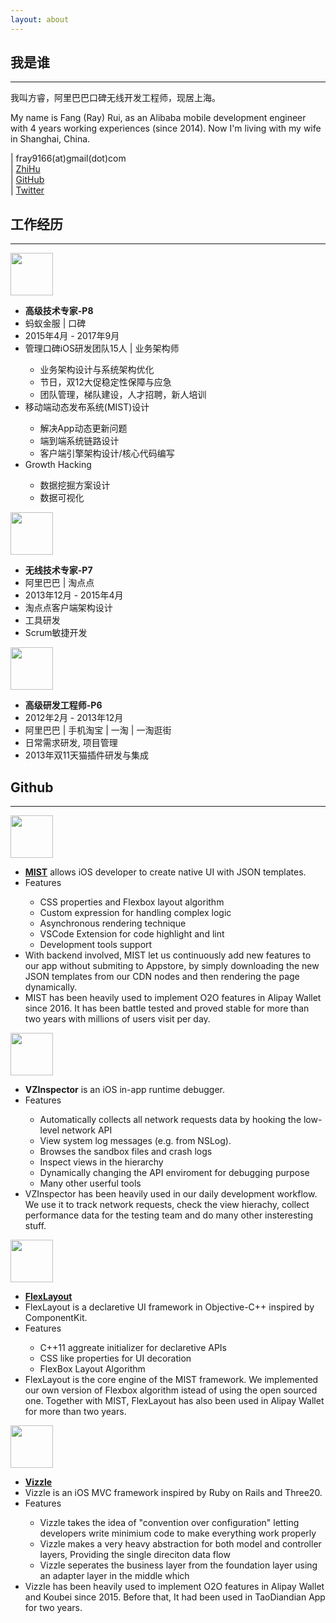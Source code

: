 ```yaml
---
layout: about
---
```


<section class="about-me">
<h2 class="about-h2 md-p-center">我是谁</h2>
<hr>
<p class="about-content">我叫方睿，阿里巴巴口碑无线开发工程师，现居上海。</p>
<p class="about-content">My name is Fang (Ray) Rui, as an Alibaba mobile development engineer with 4 years working experiences (since 2014). Now I'm living with my wife in Shanghai, China.</p>

<div class="md-flex-v about-contact">
    <div><i class="fas fa-envelope"></i> | fray9166(at)gmail(dot)com </div>
    <div><i class="fab fa-linkedin"></i> | <a href="https://www.zhihu.com/people/crazycoder">ZhiHu</a></div>
    <div><i class="fab fa-github"></i> | <a href="https://github.com/FongRay">GitHub</a></div>
    <div><i class="fab fa-twitter"></i> | <a href="https://twitter.com/FongRay">Twitter</a></div>
</div>
</section>


<section class="about-exp">
    <h2 class="md-p-center about-h2">工作经历</h2>
    <hr>
    <div class="md-flex-h md-flex-no-wrap about-exp-item">
        <div  class="about-logo-wrapper">
            <img class="about-logo" src="" width="68px">
        </div>
        <ul class="md-margin-left-24">
            <li><strong>高级技术专家-P8 </strong></li>
            <li>蚂蚁金服 | 口碑</li>
            <li>2015年4月 - 2017年9月</li>
            <li>管理口碑iOS研发团队15人 | 业务架构师 </li>
            <ul>
                <li>业务架构设计与系统架构优化</li>
                <li>节日，双12大促稳定性保障与应急</li>
                <li>团队管理，梯队建设，人才招聘，新人培训</li>
            </ul>
            <li>移动端动态发布系统(MIST)设计</li>
            <ul>
                <li>解决App动态更新问题</li>
                <li>端到端系统链路设计</li>
                <li>客户端引擎架构设计/核心代码编写</li>
            </ul>
            <li>Growth Hacking</li>
            <ul>
                <li>数据挖掘方案设计</li>
                <li>数据可视化</li>
            </ul>
        </ul>
    </div>
    <div class="md-flex-h md-flex-no-wrap about-exp-item">
        <div>
            <img src="" width="68px">
        </div>
        <ul class="md-margin-left-24">
            <li><strong>无线技术专家-P7 </strong></li>
            <li>阿里巴巴 | 淘点点</li>
            <li>2013年12月 - 2015年4月</li>
            <li>淘点点客户端架构设计</li>
            <li>工具研发</li>
            <li>Scrum敏捷开发</li>
        </ul>
    </div>
    <div class="md-flex-h md-flex-no-wrap about-exp-item">
        <div class="about-logo-wrapper">
            <img src="" width="68px">
        </div>
        <ul class="md-margin-left-24">
            <li><strong>高级研发工程师-P6</strong></li>
            <li>2012年2月 - 2013年12月</li>
            <li>阿里巴巴 | 手机淘宝 | 一淘 | 一淘逛街 </li>
            <li>日常需求研发, 项目管理</li>
            <li>2013年双11天猫插件研发与集成</li>
        </ul>
    </div>
</section>
<section class="about-github">
    <h2 class="md-p-center about-h2">Github </h2>
    <hr>
    <div class="md-flex-h md-flex-no-wrap">
        <div class="about-logo-wrapper">
            <img class="about-logo" src="" width="68px">
        </div>
        <ul class="md-margin-left-24">
            <li><a href="https://github.com/Vizzle/MIST"><strong>MIST</strong></a> allows iOS developer to create native UI with JSON templates.</li>
            <li>Features</li>
                <ul>
                    <li>CSS properties and Flexbox layout algorithm</li>
                    <li>Custom expression for handling complex logic</li>
                    <li>Asynchronous rendering technique</li>
                    <li>VSCode Extension for code highlight and lint</li>
                    <li>Development tools support</li>
                </ul>
            <li>With backend involved, MIST let us continuously add new features to our app without submiting to Appstore, by simply downloading the new JSON templates from our CDN nodes and then rendering the page dynamically.</li>
            <li>MIST has been heavily used to implement O2O features in Alipay Wallet since 2016. It has been battle tested and proved stable for more than two years with millions of users visit per day. 
            </li>
        </ul>
    </div>
    <div class="md-flex-h md-flex-no-wrap">
        <div  class="about-logo-wrapper"><img class="about-logo" src="" width="68px"></div>
        <div class="about-showcase-p">
            <ul class="md-margin-left-24">
                <li><a hre="https://github.com/xta0/VZInspector"><strong>VZInspector</strong></a> is an iOS in-app runtime debugger.</li>
                <li>Features</li>
                    <ul>
                        <li>Automatically collects all network requests data by hooking the low-level network API </li>
                        <li>View system log messages (e.g. from NSLog).</li>
                        <li>Browses the sandbox files and crash logs</li>
                        <li>Inspect views in the hierarchy</li>
                        <li>Dynamically changing the API enviroment for debugging purpose</li>
                        <li>Many other userful tools</li>
                    </ul>
                <li>VZInspector has been heavily used in our daily development workflow. We use it to track network requests, check the view hierachy, collect performance data for the testing team and do many other insteresting stuff.</li>
            </ul>
        </div>
    </div>
    <div class="md-flex-h md-flex-no-wrap">
        <div  class="about-logo-wrapper">
            <img class="about-logo" src="" width="68px">
        </div>
        <ul class="md-margin-left-24">
            <li><a href="https://github.com/Vizzle/VZFlexLayout"><strong>FlexLayout</strong></a></li>  
            <li>FlexLayout is a declaretive UI framework in Objective-C++ inspired by   ComponentKit.</li>
            <li>Features</li>
            <ul>
                <li>C++11 aggreate initializer for declaretive APIs</li>
                <li>CSS like properties for UI decoration</li>
                <li>FlexBox Layout Algorithm</li>
            </ul>
            <li> FlexLayout is the core engine of the MIST framework. We implemented our own version of Flexbox algorithm istead of using the open sourced one. Together with MIST, FlexLayout has also been used in Alipay Wallet for more than two years. </li>
        </ul>
    </div>
    <div class="md-flex-h md-flex-no-wrap">
        <div  class="about-logo-wrapper">
            <img class="about-logo" src="" width="68px">
        </div>
        <ul class="md-margin-left-24">
            <li><a href="https://github.com/Vizzle/Vizzle"><strong>Vizzle</strong></a></li>  
            <li>Vizzle is an iOS MVC framework inspired by Ruby on Rails and Three20.</li>
            <li>Features</li>
            <ul>
                <li>Vizzle takes the idea of "convention over configuration" letting developers write minimium code to make everything work properly</li>
                <li>Vizzle makes a very heavy abstraction for both model and controller layers, Providing the single direciton data flow </li>
                 <li>Vizzle seperates the business layer from the foundation layer using an adapter layer in the middle which  </li>
            </ul>
            <li>Vizzle has been heavily used to implement O2O features in Alipay Wallet and Koubei since 2015. Before that, It had been used in TaoDiandian App for two years. 
            </li>
        </ul>
    </div>
</section>
